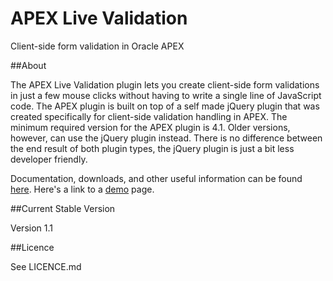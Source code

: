 APEX Live Validation
====================

Client-side form validation in Oracle APEX

##About

The APEX Live Validation plugin lets you create client-side form validations in just a few mouse clicks
without having to write a single line of JavaScript code.
The APEX plugin is built on top of a self made jQuery plugin that was created specifically for
client-side validation handling in APEX. The minimum required version for the APEX plugin is 4.1.
Older versions, however, can use the jQuery plugin instead.
There is no difference between the end result of both plugin types,
the jQuery plugin is just a bit less developer friendly. 

Documentation, downloads, and other useful information can be found [here](http://apex.oracle.com/pls/apex/f?p=59381:1).
Here's a link to a [demo](http://apex.oracle.com/pls/apex/f?p=59381:100) page.

##Current Stable Version

Version 1.1

##Licence

See LICENCE.md
